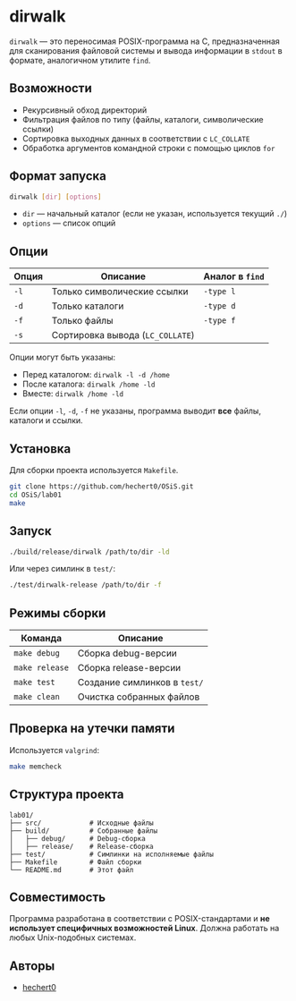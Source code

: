 # dirwalk

`dirwalk` — это переносимая POSIX-программа на C, предназначенная для сканирования файловой системы и вывода информации в `stdout` в формате, аналогичном утилите `find`.

## Возможности
- Рекурсивный обход директорий
- Фильтрация файлов по типу (файлы, каталоги, символические ссылки)
- Сортировка выходных данных в соответствии с `LC_COLLATE`
- Обработка аргументов командной строки с помощью циклов `for`

## Формат запуска
```sh
dirwalk [dir] [options]
```
- `dir` — начальный каталог (если не указан, используется текущий `./`)
- `options` — список опций

## Опции
| Опция  | Описание                          | Аналог в `find` |
|--------|-----------------------------------|-----------------|
| `-l`   | Только символические ссылки      | `-type l`       |
| `-d`   | Только каталоги                  | `-type d`       |
| `-f`   | Только файлы                     | `-type f`       |
| `-s`   | Сортировка вывода (`LC_COLLATE`) |                 |

Опции могут быть указаны:
- Перед каталогом: `dirwalk -l -d /home`
- После каталога: `dirwalk /home -ld`
- Вместе: `dirwalk /home -ld`

Если опции `-l`, `-d`, `-f` не указаны, программа выводит **все** файлы, каталоги и ссылки.

## Установка
Для сборки проекта используется `Makefile`.
```sh
git clone https://github.com/hechert0/OSiS.git
cd OSiS/lab01
make
```

## Запуск
```sh
./build/release/dirwalk /path/to/dir -ld
```
Или через симлинк в `test/`:
```sh
./test/dirwalk-release /path/to/dir -f
```

## Режимы сборки
| Команда           | Описание                        |
|-------------------|--------------------------------|
| `make debug`     | Сборка debug-версии            |
| `make release`   | Сборка release-версии          |
| `make test`      | Создание симлинков в `test/`   |
| `make clean`     | Очистка собранных файлов       |

## Проверка на утечки памяти
Используется `valgrind`:
```sh
make memcheck
```

## Структура проекта
```
lab01/
├── src/            # Исходные файлы
├── build/          # Собранные файлы
│   ├── debug/      # Debug-сборка
│   ├── release/    # Release-сборка
├── test/           # Симлинки на исполняемые файлы
├── Makefile        # Файл сборки
└── README.md       # Этот файл
```

## Совместимость
Программа разработана в соответствии с POSIX-стандартами и **не использует специфичных возможностей Linux**. Должна работать на любых Unix-подобных системах.

## Авторы
- [hechert0](https://github.com/hechert0)

